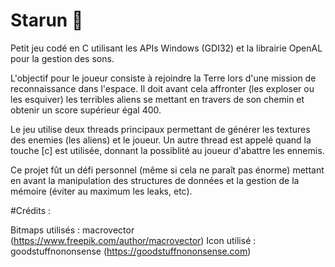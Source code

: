 # Starun 👾

Petit jeu codé en C utilisant les APIs Windows (GDI32) et la librairie OpenAL pour la gestion des sons. 


L'objectif pour le joueur consiste à rejoindre la Terre lors d'une mission de reconnaissance dans l'espace. Il doit avant cela affronter (les exploser ou les esquiver) les terribles aliens se mettant en travers de son chemin et obtenir un score supérieur égal 400. 

Le jeu utilise deux threads principaux permettant de générer les textures des enemies (les aliens) et le joueur. Un autre thread est appelé quand la touche [c] est utilisée, donnant la possiblité au joueur d'abattre les ennemis. 

Ce projet fût un défi personnel (même si cela ne paraît pas énorme) mettant en avant la manipulation des structures de données et la gestion de la mémoire (éviter au maximum les leaks, etc). 

#Crédits : 

Bitmaps utilisés : macrovector (https://www.freepik.com/author/macrovector)
Icon utilisé : goodstuffnononsense (https://goodstuffnononsense.com)



